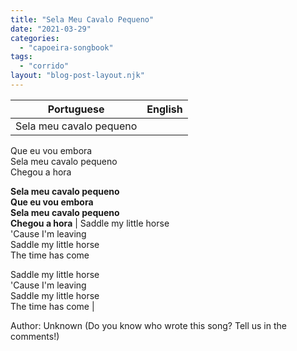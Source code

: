 ```yaml
---
title: "Sela Meu Cavalo Pequeno"
date: "2021-03-29"
categories: 
  - "capoeira-songbook"
tags: 
  - "corrido"
layout: "blog-post-layout.njk"
---
```


| Portuguese | English |
| --- | --- |
| Sela meu cavalo pequeno  
Que eu vou embora  
Sela meu cavalo pequeno  
Chegou a hora  
  
**Sela meu cavalo pequeno  
Que eu vou embora  
Sela meu cavalo pequeno  
Chegou a hora** | Saddle my little horse  
'Cause I'm leaving  
Saddle my little horse  
The time has come  
  
Saddle my little horse  
'Cause I'm leaving  
Saddle my little horse  
The time has come |

<figcaption>

Author: Unknown (Do you know who wrote this song? Tell us in the comments!)

</figcaption>
